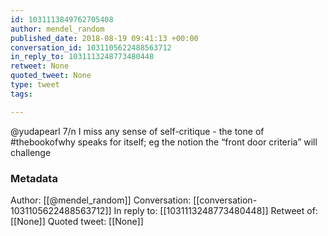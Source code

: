 ```yaml
---
id: 1031113849762705408
author: mendel_random
published_date: 2018-08-19 09:41:13 +00:00
conversation_id: 1031105622488563712
in_reply_to: 1031113248773480448
retweet: None
quoted_tweet: None
type: tweet
tags:

---
```


@yudapearl 7/n I miss any sense of self-critique - the tone of #thebookofwhy speaks for itself; eg the notion the “front door criteria” will challenge

### Metadata

Author: [[@mendel_random]]
Conversation: [[conversation-1031105622488563712]]
In reply to: [[1031113248773480448]]
Retweet of: [[None]]
Quoted tweet: [[None]]
